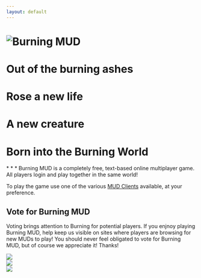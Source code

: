 ```yaml
---
layout: default
---
```

<h1><img src="{{ site.baseurl }} {% link /images/burning.jpg %} " alt="Burning MUD"></h1>
<div class="center">
<h1>Out of the burning ashes</h1>
<h1>Rose a new life</h1>
<h1>A new creature</h1>
<h1>Born into the Burning World</h1>
</div>
* * *
Burning MUD is a completely free, text-based online multiplayer game. All players login and play together in the same world!

To play the game use one of the various [MUD Clients](mud_clients.markdown) available, at your preference.

## Vote for Burning MUD

Voting brings attention to Burning for potential players. If you enjnoy playing Burning MUD, help keep us visible on sites where players are browsing for new MUDs to play! You should never feel obligated to vote for Burning MUD, but of course we appreciate it! Thanks!

<a href='https://www.mudconnect.com/cgi-bin/vote.cgi?mud=BurningMUD'><img src='https://www.mudconnect.com/images/tmc_vote.png'></a><br>
<a href='http://www.mudverse.com/vote/306'><img src='http://www.mudverse.com/images/vote.png'/></a><br>
<a thumb href='http://www.topmudsites.com/vote-Burning.html'><img src='https://www.topmudsites.com/forums/styles/dark/misc/forumheader2.jpg'></a><br>